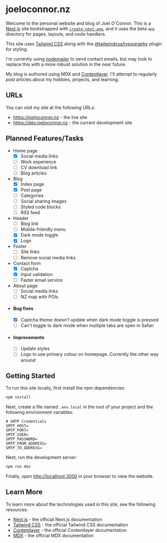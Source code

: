 # joeloconnor.nz

Welcome to the personal website and blog of Joel O'Connor. This is a [Next.js](https://nextjs.org/) site bootstrapped with [`create-next-app`](https://github.com/vercel/next.js/tree/canary/packages/create-next-app), and it uses the beta `app` directory for pages, layouts, and route handlers.

This site uses [Tailwind CSS](https://tailwindcss.com) along with the [@tailwindcss/typography](https://tailwindcss.com/docs/typography-plugin) plugin for styling.

I'm currently using [nodemailer](https://nodemailer.com) to send contact emails, but may look to replace this with a more robust solution in the near future.

My blog is authored using MDX and [Contentlayer](https://www.contentlayer.dev). I'll attempt to regularly post articles about my hobbies, projects, and learning.

## URLs

You can visit my site at the following URLs:

-   https://joeloconnor.nz - the live site
-   https://dev.joeloconnor.nz - the current development site

## Planned Features/Tasks

-   Home page
    -   [x] Social media links
    -   [ ] Work experience
    -   [ ] CV download link
    -   [ ] Blog articles
-   Blog
    -   [x] Index page
    -   [x] Post page
    -   [ ] Categories
    -   [ ] Social sharing images
    -   [ ] Styled code blocks
    -   [ ] RSS feed
-   Header
    -   [ ] Blog link
    -   [ ] Mobile-friendly menu
    -   [x] Dark mode toggle
    -   [x] Logo
-   Footer
    -   [ ] Site links
    -   [ ] Remove social media links
-   Contact form
    -   [x] Captcha
    -   [x] Input validation
    -   [ ] Faster email service
-   About page
    -   [ ] Social media links
    -   [ ] NZ map with POIs
-   #### Bug fixes
    -   [x] Captcha theme doesn't update when dark mode toggle is pressed
    -   [ ] Can't toggle to dark mode when multiple tabs are open in Safari
-   #### Improvements
    -   [ ] Update styles
    -   [ ] Logo to use primary colour on homepage. Currently the other way around

## Getting Started

To run this site locally, first install the npm dependencies:

```bash
npm install
```

Next, create a file named `.env.local` in the root of your project and the following environment variables:

```properties
# SMTP Credentials
SMTP_HOST=
SMTP_PORT=
SMTP_USER=
SMTP_PASSWORD=
SMTP_FROM_ADDRESS=
SMTP_TO_ADDRESS=
```

Next, run the development server:

```bash
npm run dev
```

Finally, open [http://localhost:3000](http://localhost:3000) in your browser to view the website.

## Learn More

To learn more about the technologies used in this site, see the following resources:

-   [Next.js](https://nextjs.org/docs) - the official Next.js documentation
-   [Tailwind CSS](https://tailwindcss.com/docs) - the official Tailwind CSS documentation
-   [Contentlayer](https://www.contentlayer.dev/docs) - the official Contentlayer documentation
-   [MDX](https://mdxjs.com/docs) - the official MDX documentation
